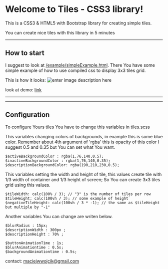Welcome to Tiles - CSS3 library!
===================

This is a CSS3 & HTML5 with Bootstrap library for creating simple tiles.

You can create nice tiles with this library in 5 minutes

----------


How to start
-------------

I suggest to look at [/example/simpleExample.html](https://github.com/MaciejWWojcik/Tiles-CSS3/blob/master/example/simpleExample.html). There You have some simple example of how to use compiled css to display 3x3 tiles grid.

This is how it looks:
![enter image description here](http://i.imgur.com/n7csZy3.png)

look at demo: [link](http://mitkowskiwojcik.pl/projects/tiles-css3/)

----------


----------


Configuration 
-------------


<i class="icon-cog"></i>To configure Yours tiles You have to change this variables in tiles.scss

This variables changing colors of backgrounds, in example this is some blue color.
Remember about 4th argument of 'rgba' this is opacity of this color 
I suggest 0.5 and 0.35 but You can set what You want.

    $activeBackgroundColor : rgba(1,76,140,0.5);
    $inactiveBackgroundColor : rgba(1,76,140,0.35);
    $descriptionBackgroundColor: rgba(190,210,230,0.5);

This variables setting the width and height of tile, this values create tile with 1/3 width of container and 1/3 height of screen;
So You can create 3x3 tiles grid using this values. 

    $tileWidth: calc(100% / 3); // "3" is the number of tiles per row
    $tileHeight: calc(100vh / 3); // some example of height`    
    $negativeTileHeight: calc(100vh / 3 * -1); // the same as $tileHeight but multiple by "-1"


Another variables You can change are writen below.

    $blurRadius : 15px;
    $descriptionWidth : 300px ;
    $descriptionHeight : 70% ;
    
    $buttonAnimationTime : 1s;
    $blurAnimationtime : 0.5s;
    $backgroundAnimationtime : 0.5s;
    

contact: maciejwwojcik@gmail.com
    
    